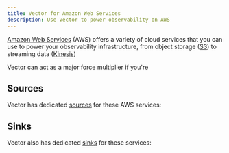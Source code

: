 ```yaml
---
title: Vector for Amazon Web Services
description: Use Vector to power observability on AWS
---
```


[Amazon Web Services][aws] (AWS) offers a variety of cloud services that you can use to power your
observability infrastructure, from object storage ([S3][aws.s3]) to streaming data ([Kinesis][aws.kinesis])

Vector can act as a major force multiplier if you're

## Sources

Vector has dedicated [sources][docs.sources] for these AWS services:

<ComponentList kind="source" platform="aws" />

## Sinks

Vector also has dedicated [sinks][docs.sinks] for these services:

<ComponentList kind="sink" platform="aws" />

[aws]: https://aws.amazon.com
[aws.kinesis]: https://aws.amazon.com/kinesis
[aws.s3]: https://aws.amazon.com/s3
[docs.sinks]: /docs/reference/sinks
[docs.sources]: /docs/reference/sources
